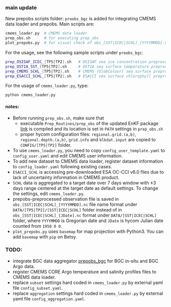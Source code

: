 ### main update

New prepobs scripts folder: ```preobs_bgc``` is added for integrating CMEMS data loader and prepobs. Main scripts are:
```bash
cmems_loader.py  # CMEMS data loader
prep_obs.sh      # for executing prep_obs
plot_prepobs.py  # for visual check of obs_[SST|ICEC|SCHL]_[YYYYMMDD].nc 
```

For the usage, see the following sample scripts under ```preobs_bgc```:
```bash
prep_OSISAF_ICEC_[TP5|TP2].sh   # OSISAF sea ice concentration preprocessor for [TP5|TP2] grid
prep_OSTIA_SST_[TP5|TP2].sh     # OSTIA sea surface temperature preprocessor for [TP5|TP2] grid
prep_CMEMS_SCHL_[TP5|TP2].sh    # CMEMS (GlobColour) sea surface preprocessor for [TP5|TP2] grid
prep_ESACCI_SCHL_[TP5|TP2].sh   # ESACCI sea surface chlorophyll preprocessor for [TP5|TP2] grid
```

For the usage of ```cmems_loader.py```, type:
```bash
python cmems_loader.py
```

#### notes:
- Before running ```prep_obs.sh```, make sure that
     -  executable ```Prep_Routines/prep_obs``` of the updated EnKF package [link](https://github.com/nansencenter/TOPAZ_ENKF_BIORAN_v2) is compiled and its location is set in ```PATH``` settings in ```prep_obs.sh```
     -  proper hycom configuration files: ```regional.grid.(a,b)```, ```regional.depth.(a,b)```, ```grid.info``` and ```blkdat.input``` are copied to ```CONFIG/[TP5|TP2]``` folder.   
- To use ```cmems_loader.py```, you need to copy ```config_user_template.yaml``` to ```config_user.yaml``` and edit CMEMS user information.
- To add new dataset to CMEMS data loader, register dataset information to ```config_loader.yaml``` following existing cases. 
- ```ESACCI_SCHL``` is accessing pre-downloaded ESA OC-CCI v6.0 files due to lack of uncertainty information in CMEMS product.
- ```SCHL``` data is aggregated to a target date over 7 days window with ±3 days range centered at the target date as default settings. To change the settings, edit ```cmems_loader.py```.
- prepobs-preprocessed observation file is saved in ```obs_[SST|ICEC|SCHL]_[YYYYMMDD].nc``` file name format under ```DATA/[TP5|TP2]/[SST|ICEC|SCHL]``` folder instead of in ```obs_[SST|ICEC|SCHL]_[JDate].nc``` format under ```DATA/[SST|ICEC|SCHL]``` folder, where ```YYYYMMDD``` is Gregorian date and ```JDate``` is hycom Julian date counted from ```1950 0 0```.
- ```plot_prepobs.py``` uses ```basemap``` for map projection with Python3. You can add ```basemap``` with ```pip``` on Betsy.  

### TODO:

- integrate BGC data aggregator [prepobs_bgc](https://github.com/nansencenter/prepobs_bgc) for BGC in-situ and BGC Argo data.
- register CMEMS CORE Argo temperature and salinity profiles files to CMEMS data loader.
- replace ```subset``` settings hard coded in ```cmems_loader.py``` by external yaml file ```config_subset.yaml```.
- replace ```aggregation``` settings hard coded in ```cmems_loader.py``` by external yaml file ```config_aggregation.yaml```.
